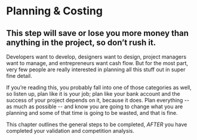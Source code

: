 # Planning & Costing

## This step will save or lose you more money than anything in the project, so don’t rush it. 

Developers want to develop, designers want to design, project managers want to manage, and entrepreneurs want cash flow. But for the most part, very few people are really interested in planning all this stuff out in super fine detail. 

If you’re reading this, you probably fall into one of those categories as well, so listen up, plan like it is your job; plan like your bank account and the success of your project depends on it, because it does. Plan everything -- as much as possible -- and know you are going to change what you are planning and some of that time is going to be wasted, and that is fine.  

This chapter outlines the general steps to be completed, _AFTER_ you have completed your validation and competition analysis.

